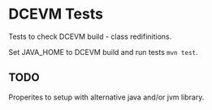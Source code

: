 DCEVM Tests
===========
Tests to check DCEVM build - class redifinitions.

Set JAVA_HOME to DCEVM build and run tests `mvn test`.

TODO
----
Properites to setup with alternative java and/or jvm library. 
